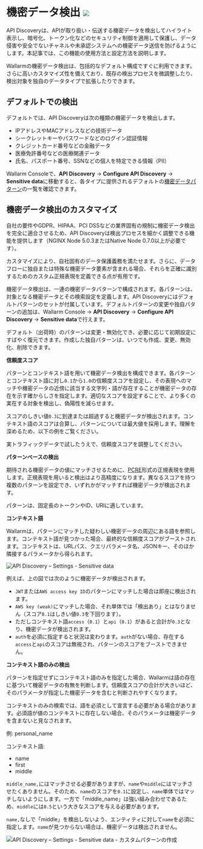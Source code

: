 # 機密データ検出 <a href="../../about-wallarm/subscription-plans/#core-subscription-plans"><img src="../../images/api-security-tag.svg" style="border: none;"></a>

API Discoveryは、APIが取り扱い・伝送する機密データを検出してハイライト表示し、暗号化、トークン化などのセキュリティ制御を適用して保護し、データ侵害や安全でないチャネルや未承認システムへの機密データ送信を防げるようにします。本記事では、この機能の使用方法と設定方法を説明します。

Wallarmの機密データ検出は、包括的なデフォルト構成ですぐに利用できます。さらに高いカスタマイズ性を備えており、既存の検出プロセスを微調整したり、検出対象を独自のデータタイプで拡張したりできます。

## デフォルトでの検出

デフォルトでは、API Discoveryは次の種類の機密データを検出します。

* IPアドレスやMACアドレスなどの技術データ
* シークレットキーやパスワードなどのログイン認証情報
* クレジットカード番号などの金融データ
* 医療免許番号などの医療関連データ
* 氏名、パスポート番号、SSNなどの個人を特定できる情報（PII）

Wallarm Consoleで、**API Discovery** → **Configure API Discovery** → **Sensitive data**に移動すると、各タイプに提供されるデフォルトの[機密データパターン](#customizing-sensitive-data-detection)の一覧を確認できます。

## 機密データ検出のカスタマイズ

自社の要件やGDPR、HIPAA、PCI DSSなどの業界固有の規制に機密データ検出を完全に適合させるため、API Discoveryは検出プロセスを細かく調整できる機能を提供します（NGINX Node 5.0.3またはNative Node 0.7.0以上が必要です）。

カスタマイズにより、自社固有のデータ保護義務を満たせます。さらに、データフローに独自または特殊な機密データ要素が含まれる場合、それらを正確に識別するためのカスタム正規表現を定義できる点が有用です。

機密データ検出は、一連の機密データパターンで構成されます。各パターンは、対象となる機密データとその検索設定を定義します。API Discoveryにはデフォルトパターンのセットが付属しています。デフォルトパターンの変更や独自パターンの追加は、Wallarm Console → **API Discovery** → **Configure API Discovery** → **Sensitive data**で行えます。

デフォルト（出荷時）のパターンは変更・無効化でき、必要に応じて初期設定にすばやく復元できます。作成した独自パターンは、いつでも作成、変更、無効化、削除できます。

**信頼度スコア**

パターンとコンテキスト語を用いて機密データ検出を構成できます。各パターンとコンテキスト語に対し`0.1`から`1.0`の信頼度スコアを設定し、その表現へのマッチや機密データの近傍に該当する文字列・語が存在することが機密データの存在を示す確からしさを指定します。適切なスコアを設定することで、より多くの実在する対象を検出し、偽陽性を減らせます。

スコアのしきい値`0.3`に到達または超過すると機密データが検出されます。コンテキスト語のスコアは合算し、パターンについては最大値を採用します。理解を深めるため、以下の例をご覧ください。

実トラフィックデータで試したうえで、信頼度スコアを調整してください。

**パターンベースの検出**

期待される機密データの値にマッチさせるために、[PCRE](https://www.pcre.org/)形式の正規表現を使用します。正規表現を用いると検出はより高精度になります。異なるスコアを持つ複数のパターンを設定でき、いずれかがマッチすれば機密データが検出されます。

パターンは、固定長のトークンやID、URIに適しています。

**コンテキスト語**

Wallarmは、パターンにマッチした疑わしい機密データの周辺にある語を参照します。コンテキスト語が見つかった場合、最終的な信頼度スコアがブーストされます。コンテキストは、URLパス、クエリパラメータ名、JSONキー、そのほか隣接するパラメータから得られます。

![API Discovery – Settings - Sensitive data](../images/about-wallarm-waf/api-discovery/api-discovery-settings-sd.png)

例えば、上の図では次のように機密データが検出されます。

* `JWT`または`AWS access key ID`のパターンにマッチした場合は即座に検出されます。
* `AWS key (weak)`にマッチした場合、それ単体では「検出あり」とはなりません（スコア`0.1`はしきい値`0.3`を下回ります）。
* ただしコンテキスト語`access`（`0.1`）と`api`（`0.1`）があると合計が`0.3`となり、機密データが検出されます。
* `auth`を必須に指定すると状況は変わります。`auth`がない場合、存在する`access`と`api`のスコアは無視され、パターンのスコアをブーストできません。

**コンテキスト語のみの検出**

パターンを指定せずにコンテキスト語のみを指定した場合、Wallarmは語の存在に基づいて機密データの有無を判断します。信頼度スコアの合計が大きいほど、そのパラメータが指定した機密データを含むと判断されやすくなります。

コンテキストのみの検索では、語を必須として宣言する必要がある場合があります。必須語が値のコンテキストに存在しない場合、そのパラメータは機密データを含まないと見なされます。

例: personal_name

コンテキスト語:

* name
* first
* middle

`middle_name,`にはマッチさせる必要がありますが、`name`や`middle`にはマッチさせたくありません。そのため、`name`のスコアを`0.1`に設定し、`name`単体ではマッチしないようにします。一方で「middle_name」は強い組み合わせであるため、`middle`には`0.5`という大きなスコアを与える必要があります。

`name,`なしで「middle」を検出しないよう、エンティティに対して`name`を必須に指定します。`name`が見つからない場合は、機密データは検出されません。

![API Discovery – Settings - Sensitive data - カスタムパターンの作成](../images/about-wallarm-waf/api-discovery/api-discovery-settings-sd-own-pattern.png)